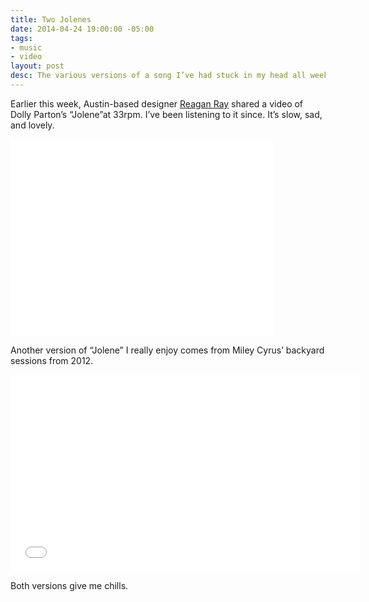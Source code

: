 ```yaml
---
title: Two Jolenes
date: 2014-04-24 19:00:00 -05:00
tags:
- music
- video
layout: post
desc: The various versions of a song I’ve had stuck in my head all week
---
```


Earlier this week, Austin-based designer [Reagan Ray](https://twitter.com/raygunray/status/458647623784611841) shared a video of Dolly Parton’s “Jolene”at 33rpm. I’ve been listening to it since. It’s slow, sad, and lovely.

<iframe width="420" height="315" src="//www.youtube.com/embed/doz1QJ7LwjA" frameborder="0" allowfullscreen></iframe>

<br>

Another version of “Jolene” I really enjoy comes from Miley Cyrus’ backyard sessions from 2012.

<iframe width="560" height="315" src="//www.youtube.com/embed/wOwblaKmyVw" frameborder="0" allowfullscreen></iframe>


Both versions give me chills.
